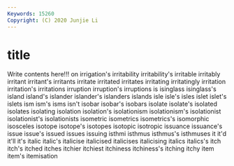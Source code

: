 ```yaml
---
Keywords: 15260
Copyright: (C) 2020 Junjie Li
---
```


# title

Write contents here!!!
on 
irrigation's 
irritability
irritability's 
irritable 
irritably 
irritant 
irritant's 
irritants 
irritate 
irritated 
irritates 
irritating
irritatingly 
irritation 
irritation's 
irritations 
irruption 
irruption's 
irruptions 
is 
isinglass 
isinglass's
island 
island's 
islander 
islander's 
islanders 
islands 
isle 
isle's 
isles 
islet
islet's 
islets 
ism 
ism's 
isms 
isn't 
isobar 
isobar's 
isobars 
isolate
isolate's 
isolated 
isolates 
isolating 
isolation 
isolation's 
isolationism 
isolationism's 
isolationist 
isolationist's
isolationists 
isometric 
isometrics 
isometrics's 
isomorphic 
isosceles 
isotope 
isotope's 
isotopes 
isotopic
isotropic 
issuance 
issuance's 
issue 
issue's 
issued 
issues 
issuing 
isthmi 
isthmus
isthmus's 
isthmuses 
it 
it'd 
it'll 
it's 
italic 
italic's 
italicise 
italicised
italicises 
italicising 
italics 
italics's 
itch 
itch's 
itched 
itches 
itchier 
itchiest
itchiness 
itchiness's 
itching 
itchy 
item 
item's 
itemisation 
